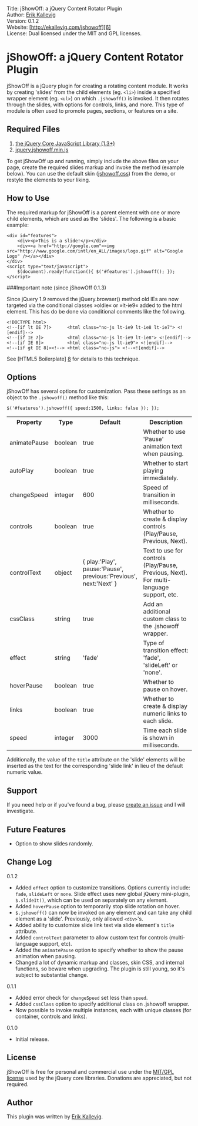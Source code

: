 Title: jShowOff: a jQuery Content Rotator Plugin  
Author: [Erik Kallevig][5]  
Version: 0.1.2  
Website: [http://ekallevig.com/jshowoff][6]  
License: Dual licensed under the MIT and GPL licenses.

# jShowOff: a jQuery Content Rotator Plugin

jShowOff is a jQuery plugin for creating a rotating content module. It works by creating 'slides' from the child elements (eg. `<li>`) inside a specified wrapper element (eg. `<ul>`) on which `.jshowoff()` is invoked. It then rotates through the slides, with options for controls, links, and more.  This type of module is often used to promote pages, sections, or features on a site.

## Required Files

1.  [the jQuery Core JavaScript Library (1.3+)][1]
2.  [jquery.jshowoff.min.js][2]

To get jShowOff up and running, simply include the above files on your page, create the required slides markup and invoke the method (example below). You can use the default skin ([jshowoff.css][3]) from the demo, or restyle the elements to your liking.

## How to Use

The required markup for jShowOff is a parent element with one or more child elements, which are used as the 'slides'. The following is a basic example:

    <div id="features">
    	<div><p>This is a slide!</p></div>
    	<div><a href="http://google.com"><img src="http://www.google.com/intl/en_ALL/images/logo.gif" alt="Google Logo" /></a></div>
    </div>
    <script type="text/javascript">		
    	$(document).ready(function(){ $('#features').jshowoff(); });
    </script>

###Important note (since jShowOff 0.1.3)
    
Since jQuery 1.9 removed the jQuery.browser() method old IEs are now targeted via the conditional classes »oldie« or »lt-ie9« added to the html element. This has do be done via conditional comments like the following.

    <!DOCTYPE html>
    <!--[if lt IE 7]>      <html class="no-js lt-ie9 lt-ie8 lt-ie7"> <![endif]-->
    <!--[if IE 7]>         <html class="no-js lt-ie9 lt-ie8"> <![endif]-->
    <!--[if IE 8]>         <html class="no-js lt-ie9"> <![endif]-->
    <!--[if gt IE 8]><!--> <html class="no-js"> <!--<![endif]-->

See [HTML5 Boilerplate] [8] for details to this technique.

## Options

jShowOff has several options for customization.  Pass these settings as an object to the `.jshowoff()` method like this:

    $('#features').jshowoff({ speed:1500, links: false }); });

<table id="options" cellpadding="0" cellspacing="0">
	<col />
	<col />
	<col width="120" />
	<col />
	<tr>
		<th>Property</th>
		<th>Type</th>
		<th>Default</th>
		<th>Description</th>
	</tr>
	<tr>
		<td>animatePause</td>
		<td>boolean</td>
		<td>true</td>
		<td>Whether to use 'Pause' animation text when pausing.</td>
	</tr>
	<tr>
		<td>autoPlay</td>
		<td>boolean</td>
		<td>true</td>
		<td>Whether to start playing immediately.</td>
	</tr>
	<tr>
		<td>changeSpeed</td>
		<td>integer</td>
		<td>600</td>
		<td>Speed of transition in milliseconds.</td>
	</tr>
	<tr>
		<td>controls</td>
		<td>boolean</td>
		<td>true</td>
		<td>Whether to create & display controls (Play/Pause, Previous, Next).</td>
	</tr>
	<tr>
		<td>controlText</td>
		<td>object</td>
		<td>{ play:'Play', pause:'Pause', previous:'Previous', next:'Next' }</td>
		<td>Text to use for controls (Play/Pause, Previous, Next). For multi-language support, etc.</td>
	</tr>
	<tr>
		<td>cssClass</td>
		<td>string</td>
		<td>true</td>
		<td>Add an additional custom class to the .jshowoff wrapper.</td>
	</tr>
	<tr>
		<td>effect</td>
		<td>string</td>
		<td>'fade'</td>
		<td>Type of transition effect: 'fade', 'slideLeft' or 'none'.</td>
	</tr>
	<tr>
		<td>hoverPause</td>
		<td>boolean</td>
		<td>true</td>
		<td>Whether to pause on hover.</td>
	</tr>
	<tr>
		<td>links</td>
		<td>boolean</td>
		<td>true</td>
		<td>Whether to create & display numeric links to each slide.</td>
	</tr>
	<tr>
		<td>speed</td>
		<td>integer</td>
		<td>3000</td>
		<td>Time each slide is shown in milliseconds.</td>
	</tr>
</table>

Additionally, the value of the `title` attribute on the 'slide' elements will be inserted as the text for the corresponding 'slide link' in lieu of the default numeric value.

## Support

If you need help or if you've found a bug, please [create an issue][7] and I will investigate.

## Future Features

*   Option to show slides randomly.

## Change Log

0.1.2

*   Added `effect` option to customize transitions. Options currently include: `fade`, `slideLeft` or `none`.  Slide effect uses new global jQuery mini-plugin, `$.slideIt()`, which can be used on separately on any element.
*   Added `hoverPause` option to temporarily stop slide rotation on hover.
*   `$.jshowoff()` can now be invoked on any element and can take any child element as a 'slide'. Previously, only allowed `<div>`'s.
*   Added ability to customize slide link text via slide element's `title` attribute.
*   Added `controlText` parameter to allow custom text for controls (multi-language support, etc).
*   Added the `animatePause` option to specify whether to show the pause animation when pausing.
*   Changed a lot of dynamic markup and classes, skin CSS, and internal functions, so beware when upgrading. The plugin is still young, so it's subject to substantial change.

0.1.1

*   Added error check for `changeSpeed` set less than `speed`.
*   Added `cssClass` option to specify additional class on .jshowoff wrapper.
*   Now possible to invoke multiple instances, each with unique classes (for container, controls and links).

0.1.0

*   Initial release.

## License

jShowOff is free for personal and commercial use under the [MIT/GPL license][4] used by the jQuery core libraries. Donations are appreciated, but not required. 

## Author

This plugin was written by [Erik Kallevig][5].

 [1]: http://jquery.com
 [2]: http://github.com/ekallevig/jShowOff/raw/master/jquery.jshowoff.min.js
 [3]: http://github.com/ekallevig/jShowOff/raw/master/jshowoff.css
 [4]: http://jquery.org/license
 [5]: http://ekallevig.com/about
 [6]: http://ekallevig.com/jshowoff
 [7]: http://github.com/ekallevig/jShowOff/issues
 [8]: http://html5boilerplate.com